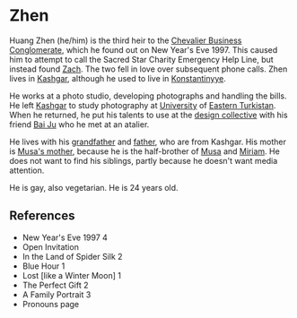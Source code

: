 # Zhen
Huang Zhen (he/him) is the third heir to the [Chevalier Business Conglomerate](Person/Groups/Chevalier%20Business%20Conglomerate.md), which he found out on New Year's Eve 1997. This caused him to attempt to call the Sacred Star Charity Emergency Help Line, but instead found [Zach](Person/Zach.md). The two fell in love over subsequent phone calls. Zhen lives in [Kashgar](Location/Kashgar.md), although he used to live in [Konstantinyye](Location/Konstantinyye.md).

He works at a photo studio, developing photographs and handling the bills. He left [Kashgar](Location/Kashgar.md) to study photography at [University](Location/University%20of%20Eastern%20Turkistan.md) of [Eastern Turkistan](Location/Regions/Eastern%20Turkistan.md). When he returned, he put his talents to use at the [design collective](Person/Groups/design%20collective.md) with his friend [Bai Ju](Person/Bai%20Ju.md) who he met at an atalier.

He lives with his [grandfather](Zhen's%20grandfather) and [father](Zhen's%20father), who are from Kashgar. His mother is [Musa's mother](Person/Musas%20mother.md), because he is the half-brother of [Musa](Person/Musa.md) and [Miriam](Person/Miriam.md). He does not want to find his siblings, partly because he doesn't want media attention.

He is gay, also vegetarian. He is 24 years old.

## References
- New Year's Eve 1997 4
- Open Invitation
- In the Land of Spider Silk 2
- Blue Hour 1
- Lost \[like a Winter Moon\] 1
- The Perfect Gift 2
- A Family Portrait 3
- Pronouns page
